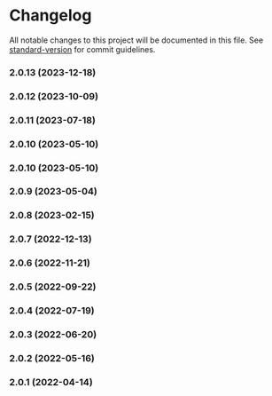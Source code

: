 # Changelog

All notable changes to this project will be documented in this file. See [standard-version](https://github.com/conventional-changelog/standard-version) for commit guidelines.

### 2.0.13 (2023-12-18)

### 2.0.12 (2023-10-09)

### 2.0.11 (2023-07-18)

### 2.0.10 (2023-05-10)

### 2.0.10 (2023-05-10)

### 2.0.9 (2023-05-04)

### 2.0.8 (2023-02-15)

### 2.0.7 (2022-12-13)

### 2.0.6 (2022-11-21)

### 2.0.5 (2022-09-22)

### 2.0.4 (2022-07-19)

### 2.0.3 (2022-06-20)

### 2.0.2 (2022-05-16)

### 2.0.1 (2022-04-14)
